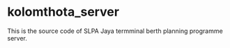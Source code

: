 # kolomthota_server
This is the source code of SLPA Jaya termminal berth planning programme server.
